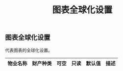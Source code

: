 ﻿---
title: 图表全球化设置
second_title: Aspose.Cells Cloud Documen
type: docs
url: /zh/specification/model/chartglobalizationsettings/
description: Aspose.Cells 云模型规范：ChartGlobalizationSettings。轻松处理 Excel 和其他电子表格文档，具有打开、生成、编辑、拆分、合并、比较和转换等功能
weight: 50
---
## **图表全球化设置**

代表图表的全球化设置。

|物业名称|财产种类|可空|只读|默认值|描述|
|:- |:- |:- |:- |:- |:- |


